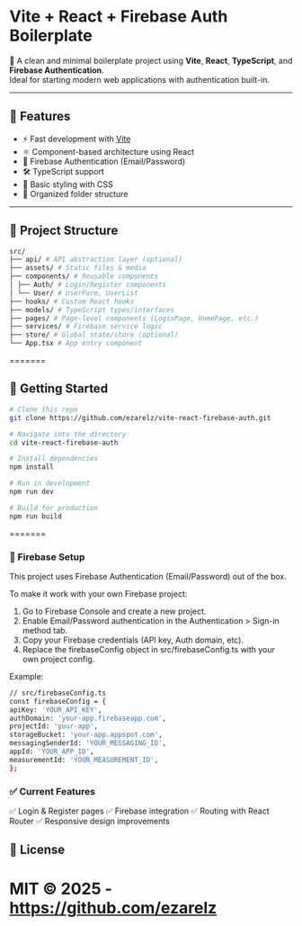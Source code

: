 # Vite + React + Firebase Auth Boilerplate

🚀 A clean and minimal boilerplate project using **Vite**, **React**, **TypeScript**, and **Firebase Authentication**.  
Ideal for starting modern web applications with authentication built-in.

---

## 🔧 Features

- ⚡ Fast development with [Vite](https://vitejs.dev)
- ⚛️ Component-based architecture using React
- 🔐 Firebase Authentication (Email/Password)
- 🛠️ TypeScript support
- 🎨 Basic styling with CSS
- 📁 Organized folder structure

---

## 📂 Project Structure

```bash
src/
├── api/ # API abstraction layer (optional)
├── assets/ # Static files & media
├── components/ # Reusable components
│ ├── Auth/ # Login/Register components
│ └── User/ # UserForm, UserList
├── hooks/ # Custom React hooks
├── models/ # TypeScript types/interfaces
├── pages/ # Page-level components (LoginPage, HomePage, etc.)
├── services/ # Firebase service logic
├── store/ # Global state/store (optional)
└── App.tsx # App entry component
```

=======


## 🚀 Getting Started

```bash
# Clone this repo
git clone https://github.com/ezarelz/vite-react-firebase-auth.git

# Navigate into the directory
cd vite-react-firebase-auth

# Install dependencies
npm install

# Run in development
npm run dev

# Build for production
npm run build
```

=======
### 🔐 Firebase Setup

This project uses Firebase Authentication (Email/Password) out of the box.

To make it work with your own Firebase project:

1. Go to Firebase Console and create a new project.
2. Enable Email/Password authentication in the Authentication > Sign-in method tab.
3. Copy your Firebase credentials (API key, Auth domain, etc).
4. Replace the firebaseConfig object in src/firebaseConfig.ts with your own project config.

Example:

```bash
// src/firebaseConfig.ts
const firebaseConfig = {
apiKey: 'YOUR_API_KEY',
authDomain: 'your-app.firebaseapp.com',
projectId: 'your-app',
storageBucket: 'your-app.appspot.com',
messagingSenderId: 'YOUR_MESSAGING_ID',
appId: 'YOUR_APP_ID',
measurementId: 'YOUR_MEASUREMENT_ID',
};

```

### ✅ Current Features

✅ Login & Register pages
✅ Firebase integration
✅ Routing with React Router
✅ Responsive design improvements

## 📝 License
MIT © 2025 - https://github.com/ezarelz
=======
